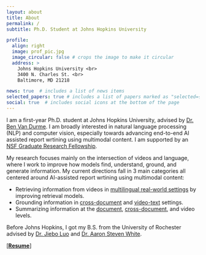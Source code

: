 ```yaml
---
layout: about
title: About
permalink: /
subtitle: Ph.D. Student at Johns Hopkins University

profile:
  align: right
  image: prof_pic.jpg
  image_circular: false # crops the image to make it circular
  address: >
    Johns Hopkins University <br>
    3400 N. Charles St. <br>
    Baltimore, MD 21218

news: true  # includes a list of news items
selected_papers: true # includes a list of papers marked as "selected={true}"
social: true  # includes social icons at the bottom of the page
---
```


I am a first-year Ph.D. student at Johns Hopkins University, advised by [Dr. Ben Van Durme](https://www.cs.jhu.edu/~vandurme/). I am broadly interested in natural language processing (NLP) and computer vision, especially towards advancing end-to-end AI assisted report wrtining using multimodal content. I am supported by an [NSF Graduate Research Fellowship](https://www.nsfgrfp.org/).

My research focuses mainly on the intersection of videos and language, where I work to improve how models find, understand, ground, and generate information. My current directions fall in 3 main categories all centered around AI-assisted report wrtining using multimodal content:
- Retrieving information from videos in [multilingual real-world settings](https://arxiv.org/abs/2410.11619) by improving retrieval models.
- Grounding information in [cross-document](https://arxiv.org/abs/2311.05601) and [video-text](https://arxiv.org/abs/2410.05267) settings.
- Summarizing information at the [document](https://arxiv.org/abs/2402.06973), [cross-document](https://arxiv.org/abs/2410.14795), and video levels. 


Before Johns Hopkins, I got my B.S. from the University of Rochester advised by [Dr. Jiebo Luo](https://www.cs.rochester.edu/u/jluo/) and [Dr. Aaron Steven White](https://aaronstevenwhite.io/). 



\[**[Resume](assets/pdf/CV.pdf)**\] 
<!-- \[**[Wechat](assets/img/wechat.jpg)**\] -->